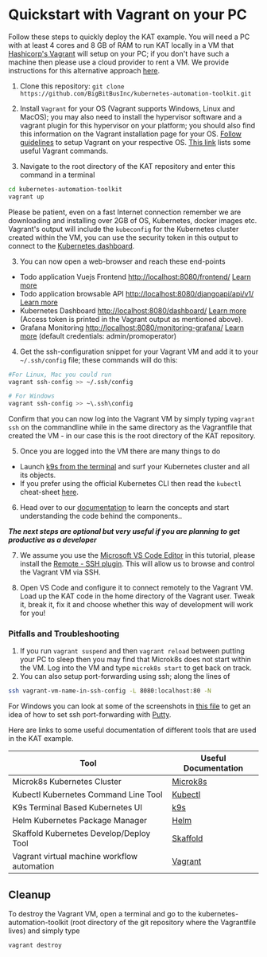 # Quickstart with Vagrant on your PC

Follow these steps to quickly deploy the KAT example. You will need a PC with at least 4 cores and 8 GB of RAM  to run KAT locally in a VM that [Hashicorp's Vagrant](https://www.vagrantup.com/downloads) will setup on your PC; if you don't have such a machine then please  use a cloud provider to rent a VM. We provide instructions for this alternative approach [here](./cloudvm.md).

1. Clone this repository: `git clone https://github.com/BigBitBusInc/kubernetes-automation-toolkit.git`

2. Install `Vagrant` for your OS (Vagrant supports Windows, Linux and MacOS); you may also need to install the hypervisor software and a vagrant plugin for this hypervisor on your platform; you should also find this information on the Vagrant installation page for your OS. [Follow guidelines](../documentation/vagrant-setup.md) to setup Vagrant on your respective OS. [This link](https://gist.github.com/wpscholar/a49594e2e2b918f4d0c4) lists some useful Vagrant commands.

3. Navigate to the root directory of the KAT repository and enter this command in a terminal
```bash
cd kubernetes-automation-toolkit
vagrant up
```

Please be patient, even on a fast Internet connection remember we are downloading and installing over 2GB of OS, Kubernetes, docker images etc. Vagrant's output will include the `kubeconfig` for the Kubernetes cluster created within the VM, you can use the security token in this output to connect to the [Kubernetes dashboard](../k8s-common-code/k8sdashboard/).

3.   You can now open a web-browser and reach these end-points
  - Todo application Vuejs Frontend [http://localhost:8080/frontend/](http://localhost:8080/frontend/) [Learn more](../code/app-code/frontend/todo-vuejs/)
  - Todo application browsable API [http://localhost:8080/djangoapi/api/v1/](http://localhost:8080/djangoapi/api/v1) [Learn more](../code/app-code/api/todo-python-django/)
  - Kubernetes Dashboard [http://localhost:8080/dashboard/](http://localhost:8080/dashboard/) [Learn more](../code/k8s-common-code/k8sdashboard/) (Access token is printed in the Vagrant output as mentioned above).
  - Grafana Monitoring [http://localhost:8080/monitoring-grafana/](http://localhost:8080/monitoring-grafana/) [Learn more](../code/k8s-common-code/monitoring/) (default credentials: admin/promoperator)


4. Get the ssh-configuration snippet for your Vagrant VM and add it to your `~/.ssh/config` file; these commands will do this:
```bash
#For Linux, Mac you could run
vagrant ssh-config >> ~/.ssh/config

# For Windows
vagrant ssh-config >> ~\.ssh\config
```
Confirm that you can now log into the Vagrant VM by simply typing `vagrant ssh` on the commandline while in the same directory as the Vagrantfile that created the VM - in our case this is the root directory of the KAT repository.

5. Once you are logged into the VM there are many things to do
  - Launch [k9s from the terminal](https://k9scli.io/) and surf your Kubernetes cluster and all its objects.
  - If you prefer using the official Kubernetes CLI  then  read the `kubectl` cheat-sheet [here](https://kubernetes.io/docs/reference/kubectl/cheatsheet/).

6. Head over to our [documentation](./README.md) to learn the concepts and start understanding the code behind the components..


***The next steps are optional but very useful if you are planning to get productive as a developer***

7.  We assume you use the [Microsoft VS Code Editor](https://code.visualstudio.com/Download) in this tutorial, please install the [Remote - SSH plugin](https://code.visualstudio.com/docs/remote/ssh). This will allow us to browse and control the Vagrant VM via SSH.

8. Open VS Code and configure it to connect remotely to the Vagrant VM. Load up the KAT code in the home directory of the Vagrant user. Tweak it, break it, fix it and choose whether this way of development will work for you!

### Pitfalls and Troubleshooting
  1. If you run `vagrant suspend` and then `vagrant reload` between putting your PC to sleep then you may find that Microk8s does not start within the VM. Log into the VM and type `microk8s start` to get back on track.
  2. You can also setup port-forwarding using ssh; along the lines of 
   ```bash
   ssh vagrant-vm-name-in-ssh-config -L 8080:localhost:80 -N
   ```
   
   For Windows you can look at some of the screenshots in [this file](windows-setup.md) to get an idea of how to set ssh port-forwarding  with [Putty](https://www.putty.org/).


Here are links to some useful documentation of different tools that are used in the KAT example.

| Tool | Useful Documentation |
| ---- | ---------- |
| Microk8s Kubernetes Cluster | [Microk8s](https://microk8s.io/docs/commands) |
| Kubectl Kubernetes Command Line Tool | [Kubectl](https://kubernetes.io/docs/reference/kubectl/cheatsheet/) |
| K9s Terminal Based Kubernetes UI | [k9s](https://k9scli.io/) |
| Helm Kubernetes Package Manager | [Helm](https://helm.sh/docs/intro/using_helm/) |
| Skaffold Kubernetes Develop/Deploy Tool | [Skaffold](https://skaffold.dev/docs/workflows/) |
| Vagrant virtual machine workflow automation | [Vagrant](https://gist.github.com/wpscholar/a49594e2e2b918f4d0c4) |
   

   
   
## Cleanup

To destroy the Vagrant VM, open a terminal and go to the kubernetes-automation-toolkit (root directory of the git repository where the Vagrantfile lives) and simply type

```
vagrant destroy
```
